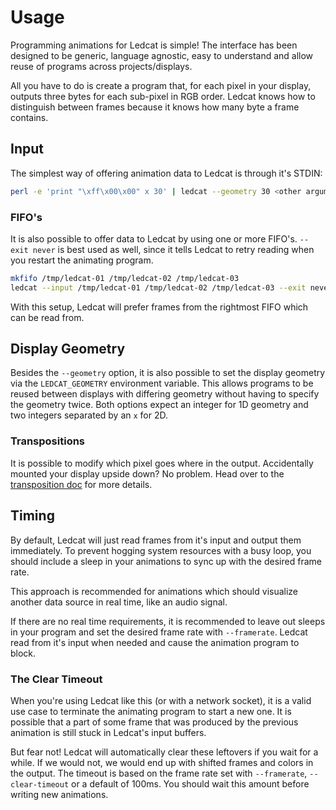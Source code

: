 Usage
=====

Programming animations for Ledcat is simple! The interface has been designed to
be generic, language agnostic, easy to understand and allow reuse of programs
across projects/displays.

All you have to do is create a program that, for each pixel in your display,
outputs three bytes for each sub-pixel in RGB order. Ledcat knows how to
distinguish between frames because it knows how many byte a frame contains.


## Input
The simplest way of offering animation data to Ledcat is through it's STDIN:
```sh
perl -e 'print "\xff\x00\x00" x 30' | ledcat --geometry 30 <other arguments...>
```

### FIFO's
It is also possible to offer data to Ledcat by using one or more FIFO's.
`--exit never` is best used as well, since it tells Ledcat to retry reading
when you restart the animating program.
```sh
mkfifo /tmp/ledcat-01 /tmp/ledcat-02 /tmp/ledcat-03
ledcat --input /tmp/ledcat-01 /tmp/ledcat-02 /tmp/ledcat-03 --exit never <other arguments...>
```
With this setup, Ledcat will prefer frames from the rightmost FIFO which can be
read from.


## Display Geometry
Besides the `--geometry` option, it is also possible to set the display
geometry via the `LEDCAT_GEOMETRY` environment variable. This allows programs
to be reused between displays with differing geometry without having to specify
the geometry twice. Both options expect an integer for 1D geometry and two
integers separated by an `x` for 2D.

### Transpositions
It is possible to modify which pixel goes where in the output. Accidentally
mounted your display upside down? No problem. Head over to the [transposition
doc](transposition.md) for more details.


## Timing
By default, Ledcat will just read frames from it's input and output them
immediately. To prevent hogging system resources with a busy loop, you should
include a sleep in your animations to sync up with the desired frame rate.

This approach is recommended for animations which should visualize another data
source in real time, like an audio signal.

If there are no real time requirements, it is recommended to leave out sleeps
in your program and set the desired frame rate with `--framerate`. Ledcat read
from it's input when needed and cause the animation program to block.

### The Clear Timeout
When you're using Ledcat like this (or with a network socket), it is a valid
use case to terminate the animating program to start a new one. It is possible
that a part of some frame that was produced by the previous animation is still
stuck in Ledcat's input buffers.

But fear not! Ledcat will automatically clear these leftovers if you wait for a
while. If we would not, we would end up with shifted frames and colors in the
output. The timeout is based on the frame rate set with `--framerate`,
`--clear-timeout` or a default of 100ms. You should wait this amount before
writing new animations.
